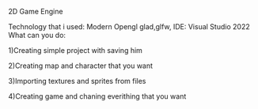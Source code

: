 2D Game Engine

Technology that i used: Modern Opengl glad,glfw, IDE: Visual Studio 2022
What can you do:

1)Creating simple project with saving him

2)Creating map and character that you want

3)Importing textures and sprites from files

4)Creating game and chaning everithing that you want

